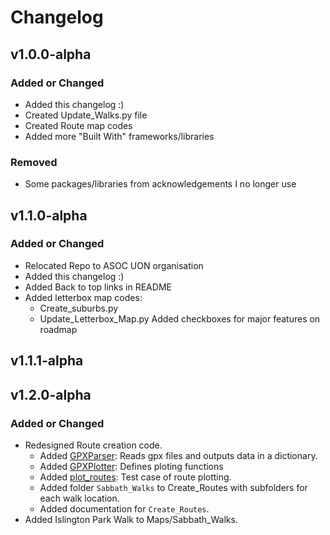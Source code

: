 # Changelog

## v1.0.0-alpha

### Added or Changed
- Added this changelog :)
- Created Update_Walks.py file
- Created Route map codes
- Added more "Built With" frameworks/libraries

### Removed

- Some packages/libraries from acknowledgements I no longer use

## v1.1.0-alpha

### Added or Changed
- Relocated Repo to ASOC UON organisation
- Added this changelog :)
- Added Back to top links in README
- Added letterbox map codes:
    - Create_suburbs.py
    - Update_Letterbox_Map.py
Added checkboxes for major features on roadmap

## v1.1.1-alpha


## v1.2.0-alpha

### Added or Changed
- Redesigned Route creation code.
    - Added [GPXParser](Map_Generating_Codes/Create_Routes/gpx_parser.py): Reads gpx files and outputs data in a dictionary.
    - Added [GPXPlotter](Map_Generating_Codes/Create_Routes/gpx_plotter.py): Defines ploting functions
    - Added [plot_routes](Map_Generating_Codes/Create_Routes/plot_routes.py): Test case of route plotting.
    - Added folder `Sabbath_Walks` to Create_Routes with subfolders for each walk location. 
    - Added documentation for `Create_Routes`.
- Added Islington Park Walk to Maps/Sabbath_Walks.
